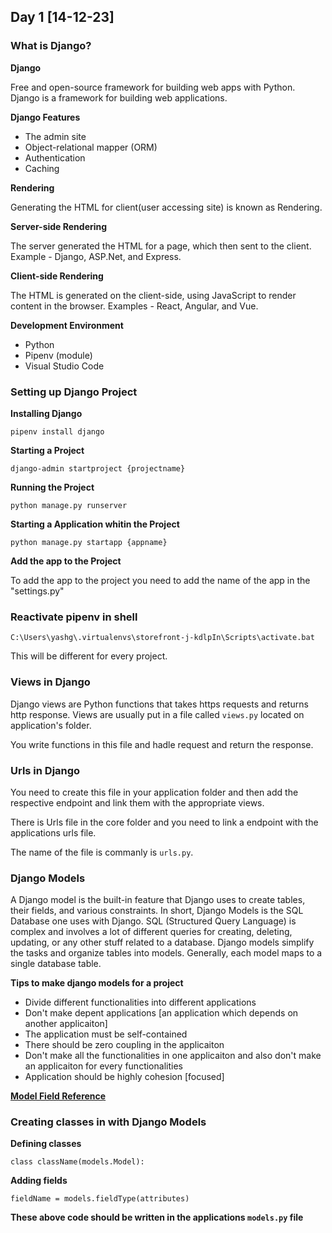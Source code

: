 ## Day 1 [14-12-23]

### What is Django?

**Django**

Free and open-source framework for building web apps with Python. Django is a framework for building web applications.

**Django Features**

- The admin site
- Object-relational mapper (ORM)
- Authentication
- Caching

**Rendering**

Generating the HTML for client(user accessing site) is known as Rendering.

**Server-side Rendering**

The server generated the HTML for a page, which then sent to the client. Example - Django, ASP.Net, and Express.

**Client-side Rendering**

The HTML is generated on the client-side, using JavaScript to render content in the browser. Examples - React, Angular, and Vue.

**Development Environment**

- Python
- Pipenv (module)
- Visual Studio Code

### Setting up Django Project

**Installing Django**

```
pipenv install django
```

**Starting a Project**

```
django-admin startproject {projectname}
```

**Running the Project**

```
python manage.py runserver
```

**Starting a Application whitin the Project**

```
python manage.py startapp {appname}
```

**Add the app to the Project**

To add the app to the project you need to add the name of the app in the "settings.py"

### Reactivate pipenv in shell

`C:\Users\yashg\.virtualenvs\storefront-j-kdlpIn\Scripts\activate.bat`

This will be different for every project.

### Views in Django

Django views are Python functions that takes https requests and returns http response. Views are usually put in a file called `views.py` located on application's folder.

You write functions in this file and hadle request and return the response.

### Urls in Django

You need to create this file in your application folder and then add the respective endpoint and link them with the appropriate views.

There is Urls file in the core folder and you need to link a endpoint with the applications urls file.

The name of the file is commanly is `urls.py`.

### Django Models

A Django model is the built-in feature that Django uses to create tables, their fields, and various constraints. In short, Django Models is the SQL Database one uses with Django. SQL (Structured Query Language) is complex and involves a lot of different queries for creating, deleting, updating, or any other stuff related to a database. Django models simplify the tasks and organize tables into models. Generally, each model maps to a single database table. 

**Tips to make django models for a project**

- Divide different functionalities into different applications
- Don't make depent applications [an application which depends on another applicaiton]
- The application must be self-contained
- There should be zero coupling in the applicaiton
- Don't make all the functionalities in one applicaiton and also don't make an applicaiton for every functionalities
- Application should be highly cohesion [focused]

**[Model Field Reference](https://docs.djangoproject.com/en/5.0/ref/models/fields/#field-types)**

### Creating classes in with Django Models

**Defining classes**

`class className(models.Model):`

**Adding fields**

`fieldName = models.fieldType(attributes)`

**These above code should be written in the applications `models.py` file**

